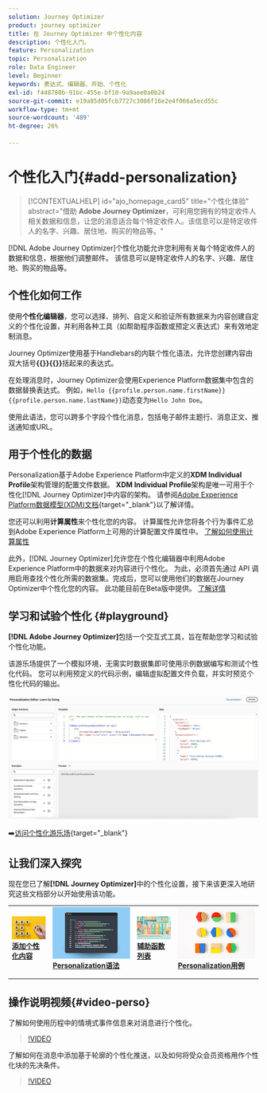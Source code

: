 ```yaml
---
solution: Journey Optimizer
product: journey optimizer
title: 在 Journey Optimizer 中个性化内容
description: 个性化入门。
feature: Personalization
topic: Personalization
role: Data Engineer
level: Beginner
keywords: 表达式、编辑器、开始、个性化
exl-id: f448780b-91bc-455e-bf10-9a9aee0a0b24
source-git-commit: e19a85d05fcb7727c3086f16e2e4f066a5ecd55c
workflow-type: tm+mt
source-wordcount: '489'
ht-degree: 26%

---
```


# 个性化入门{#add-personalization}

>[!CONTEXTUALHELP]
>id="ajo_homepage_card5"
>title="个性化体验"
>abstract="借助 **Adobe Journey Optimizer**，可利用您拥有的特定收件人相关数据和信息，让您的消息适合每个特定收件人。该信息可以是特定收件人的名字、兴趣、居住地、购买的物品等。"

[!DNL Adobe Journey Optimizer]个性化功能允许您利用有关每个特定收件人的数据和信息，根据他们调整邮件。 该信息可以是特定收件人的名字、兴趣、居住地、购买的物品等。

## 个性化如何工作

使用&#x200B;**个性化编辑器**，您可以选择、排列、自定义和验证所有数据来为内容创建自定义的个性化设置，并利用各种工具（如帮助程序函数或预定义表达式）来有效地定制消息。

Journey Optimizer使用基于Handlebars的内联个性化语法，允许您创建内容由双大括号&#x200B;**{{}}{{}}**&#x200B;括起来的表达式。

在处理消息时，Journey Optimizer会使用Experience Platform数据集中包含的数据替换表达式。 例如，`Hello {{profile.person.name.firstName}} {{profile.person.name.lastName}}`动态变为`Hello John Doe`。

使用此语法，您可以跨多个字段个性化消息，包括电子邮件主题行、消息正文、推送通知或URL。

## 用于个性化的数据

Personalization基于Adobe Experience Platform中定义的&#x200B;**XDM Individual Profile**&#x200B;架构管理的配置文件数据。 **XDM Individual Profile**&#x200B;架构是唯一可用于个性化[!DNL Journey Optimizer]中内容的架构。 请参阅[Adobe Experience Platform数据模型(XDM)文档](https://experienceleague.adobe.com/docs/experience-platform/xdm/home.html?lang=zh-Hans){target="_blank"}以了解详情。

您还可以利用&#x200B;**计算属性**&#x200B;来个性化您的内容。 计算属性允许您将各个行为事件汇总到Adobe Experience Platform上可用的计算配置文件属性中。 [了解如何使用计算属性](../audience/computed-attributes.md)

此外，[!DNL Journey Optimizer]允许您在个性化编辑器中利用Adobe Experience Platform中的数据来对内容进行个性化。 为此，必须首先通过 API 调用启用查找个性化所需的数据集。完成后，您可以使用他们的数据在Journey Optimizer中个性化您的内容。 此功能目前在Beta版中提供。 [了解详情](../personalization/lookup-aep-data.md)

## 学习和试验个性化 {#playground}

**[!DNL Adobe Journey Optimizer]**&#x200B;包括一个交互式工具，旨在帮助您学习和试验个性化功能。

该游乐场提供了一个模拟环境，无需实时数据集即可使用示例数据编写和测试个性化代码。 您可以利用预定义的代码示例，编辑虚拟配置文件负载，并实时预览个性化代码的输出。

![个性化游乐场](assets/playground.png)

➡️[访问个性化游乐场](https://experienceleague.adobe.com/zh-hans/apps/journey-optimizer/ajo-personalization){target="_blank"}

## 让我们深入探究

现在您已了解&#x200B;**[!DNL Journey Optimizer]**&#x200B;中的个性化设置，接下来该更深入地研究这些文档部分以开始使用该功能。

<table style="table-layout:fixed"><tr style="border: 0;">
<td>
<a href="personalization-build-expressions.md">
<img alt="添加个性化" src="assets/do-not-localize/add.png">
</a>
<div>
<a href="personalization-build-expressions.md"><strong>添加个性化内容</strong></a>
</div>
<p>
</td>
<td>
<a href="../personalization/personalization-syntax.md">
<img alt="潜在客户" src="assets/do-not-localize/syntax.png">
</a>
<div><a href="../personalization/personalization-syntax.md"><strong>Personalization语法</strong>
</div>
<p>
</td>
<td>
<a href="../personalization/functions/functions.md">
<img alt="不频繁" src="assets/do-not-localize/functions.png">
</a>
<div>
<a href="../personalization/functions/functions.md"><strong>辅助函数列表</strong></a>
</div>
<p></td>
<td>
<a href="../personalization/personalization-use-case.md">
<img alt="不频繁" src="assets/do-not-localize/uc.png">
</a>
<div>
<a href="../personalization/personalization-use-case.md"><strong>Personalization用例</strong></a>
</div>
<p></td>
</tr></table>

## 操作说明视频{#video-perso}

了解如何使用历程中的情境式事件信息来对消息进行个性化。

>[!VIDEO](https://video.tv.adobe.com/v/3448150?quality=12&captions=chi_hans)

了解如何在消息中添加基于轮廓的个性化推送，以及如何将受众会员资格用作个性化块的先决条件。

>[!VIDEO](https://video.tv.adobe.com/v/3416235?quality=12&captions=chi_hans)

